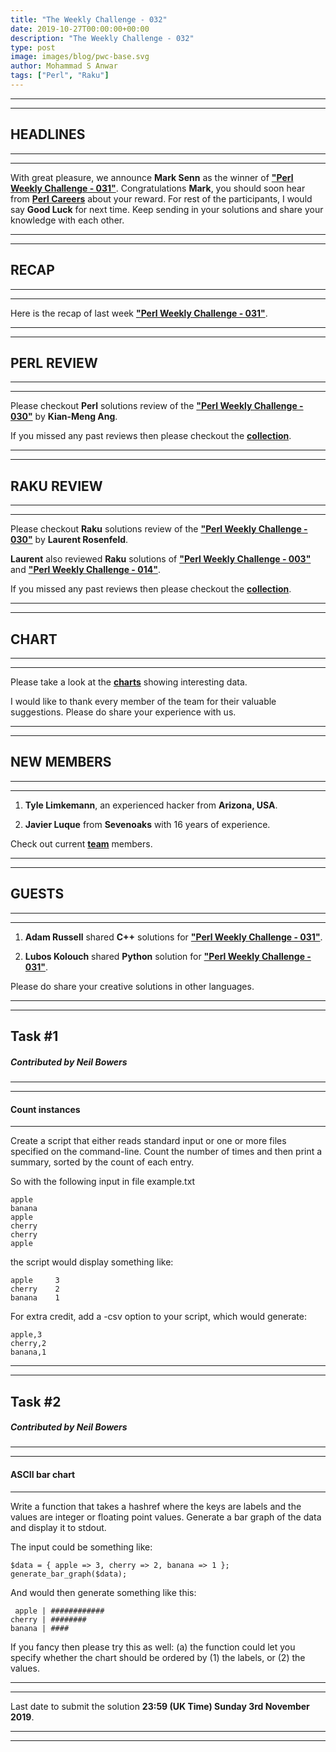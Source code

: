 ```yaml
---
title: "The Weekly Challenge - 032"
date: 2019-10-27T00:00:00+00:00
description: "The Weekly Challenge - 032"
type: post
image: images/blog/pwc-base.svg
author: Mohammad S Anwar
tags: ["Perl", "Raku"]
---
```

***
***

## HEADLINES

***
***

With great pleasure, we announce **Mark Senn** as the winner of **["Perl Weekly Challenge - 031"](/blog/perl-weekly-challenge-031)**. Congratulations **Mark**, you should soon hear from **[Perl Careers](https://perl.careers/)** about your reward. For rest of the participants, I would say **Good Luck** for next time. Keep sending in your solutions and share your knowledge with each other.

***
***

## RECAP

***
***

Here is the recap of last week **["Perl Weekly Challenge - 031"](/blog/recap-challenge-031)**.

***
***

## PERL REVIEW

***
***

Please checkout **Perl** solutions review of the **["Perl Weekly Challenge - 030"](/blog/review-challenge-030)** by **Kian-Meng Ang**.

If you missed any past reviews then please checkout the [**collection**](/p5-reviews).

***
***

## RAKU REVIEW

***
***

Please checkout **Raku** solutions review of the **["Perl Weekly Challenge - 030"](/blog/p6-review-challenge-030)** by **Laurent Rosenfeld**.

**Laurent** also reviewed **Raku** solutions of **["Perl Weekly Challenge - 003"](/blog/p6-review-challenge-003)** and **["Perl Weekly Challenge - 014"](/blog/p6-review-challenge-014)**.

If you missed any past reviews then please checkout the [**collection**](/p6-reviews).

***
***

## CHART

***
***

Please take a look at the [**charts**](/chart) showing interesting data.

I would like to thank every member of the team for their valuable suggestions. Please do share your experience with us.

***
***

## NEW MEMBERS

***
***

1) **Tyle Limkemann**, an experienced hacker from **Arizona, USA**.

2) **Javier Luque** from **Sevenoaks** with 16 years of experience.

Check out current [**team**](/team) members.

***
***

## GUESTS

***
***

1) **Adam Russell** shared **C++** solutions for **["Perl Weekly Challenge - 031"](https://github.com/manwar/perlweeklychallenge-club/tree/master/challenge-031/adam-russell/cxx)**.

2) **Lubos Kolouch** shared **Python** solution for **["Perl Weekly Challenge - 031"](https://github.com/manwar/perlweeklychallenge-club/tree/master/challenge-031/lubos-kolouch/python)**.

Please do share your creative solutions in other languages.

***
***

## Task #1
##### Contributed by Neil Bowers

***
***

#### Count instances

***

Create a script that either reads standard input or one or more files specified on the command-line. Count the number of times and then print a summary, sorted by the count of each entry.

So with the following input in file example.txt

    apple
    banana
    apple
    cherry
    cherry
    apple

the script would display something like:

    apple     3
    cherry    2
    banana    1

For extra credit, add a -csv option to your script, which would generate:

    apple,3
    cherry,2
    banana,1

***
***

## Task #2
##### Contributed by Neil Bowers

***
***

####  ASCII bar chart

***

Write a function that takes a hashref where the keys are labels and the values are integer or floating point values. Generate a bar graph of the data and display it to stdout.

The input could be something like:

    $data = { apple => 3, cherry => 2, banana => 1 };
    generate_bar_graph($data);

And would then generate something like this:

     apple | ############
    cherry | ########
    banana | ####

If you fancy then please try this as well: (a) the function could let you specify whether the chart should be ordered by (1) the labels, or (2) the values.

***
***

Last date to submit the solution **23:59 (UK Time) Sunday 3rd November 2019**.

***
***
